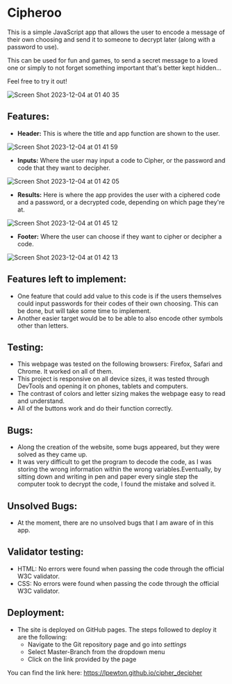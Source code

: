 # Cipheroo

This is a simple JavaScript app that allows the user to encode a message of their own choosing and send it to someone to decrypt later (along with a password to use).

This can be used for fun and games, to send a secret message to a loved one or simply to not forget something important that's better kept hidden...

Feel free to try it out!

![Screen Shot 2023-12-04 at 01 40 35](https://github.com/lpewton/cipher_decipher/assets/114712846/09b66a0b-81d5-498f-b2fa-b4edcdaded03)

## Features:
* **Header:**
This is where the title and app function are shown to the user.

![Screen Shot 2023-12-04 at 01 41 59](https://github.com/lpewton/cipher_decipher/assets/114712846/36155488-f04a-45e7-8e1a-3a42347b46bb)

* **Inputs:**
Where the user may input a code to Cipher, or the password and code that they want to decipher.

![Screen Shot 2023-12-04 at 01 42 05](https://github.com/lpewton/cipher_decipher/assets/114712846/1a0db098-ca01-47ba-86c2-c66a4d3c1f2b)


* **Results:**
Here is where the app provides the user with a ciphered code and a password, or a decrypted code, depending on which page they're at.

![Screen Shot 2023-12-04 at 01 45 12](https://github.com/lpewton/cipher_decipher/assets/114712846/7a02c122-4bdd-4884-aa79-a827859ddd8e)

* **Footer:**
Where the user can choose if they want to cipher or decipher a code.

![Screen Shot 2023-12-04 at 01 42 13](https://github.com/lpewton/cipher_decipher/assets/114712846/818359cd-c56c-4ded-81ab-a31858be91b1)

## Features left to implement:
* One feature that could add value to this code is if the users themselves could input passwords for their codes of their own choosing. This can be done, but will take some time to implement.
* Another easier target would be to be able to also encode other symbols other than letters.

## Testing:
* This webpage was tested on the following browsers: Firefox, Safari and Chrome. It worked on all of them.
* This project is responsive on all device sizes, it was tested through DevTools and opening it on phones, tablets and computers.
* The contrast of colors and letter sizing makes the webpage easy to read and understand.
* All of the buttons work and do their function correctly.

## Bugs:
* Along the creation of the website, some bugs appeared, but they were solved as they came up.
* It was very difficult to get the program to decode the code, as I was storing the wrong information within the wrong variables.Eventually, by sitting down and writing in pen and paper every single step the computer took to decrypt the code, I found the mistake and solved it.

## Unsolved Bugs:
* At the moment, there are no unsolved bugs that I am aware of in this app.

## Validator testing:

* HTML: No errors were found when passing the code through the official W3C validator.
* CSS: No errors were found when passing the code through the official W3C validator.

## Deployment:
* The site is deployed on GitHub pages. The steps followed to deploy it are the following:
  *  Navigate to the Git repository page and go into *settings*
  *  Select Master-Branch from the dropdown menu
  *  Click on the link provided by the page

You can find the link here: https://lpewton.github.io/cipher_decipher
